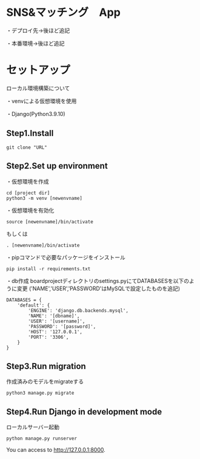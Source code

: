# SNS&マッチング　App

・デプロイ先→後ほど追記

・本番環境→後ほど追記

# セットアップ

ローカル環境構築について

・venvによる仮想環境を使用

・Django(Python3.9.10)

## Step1.Install
```
git clone "URL"
```

## Step2.Set up environment
・仮想環境を作成
```
cd [project dir]
python3 -m venv [newenvname]
```
・仮想環境を有効化
```
source [newenvname]/bin/activate
```
もしくは
```
. [newenvname]/bin/activate
```
・pipコマンドで必要なパッケージをインストール
```
pip install -r requirements.txt
```
・db作成
boardprojectディレクトリのsettings.pyにてDATABASESを以下のように変更
('NAME','USER','PASSWORD'はMySQLで設定したものを追記)
```
DATABASES = {
    'default': {
        'ENGINE': 'django.db.backends.mysql',
        'NAME': '[dbname]',
        'USER': '[username]',
        'PASSWORD': '[password]',
        'HOST': '127.0.0.1',
        'PORT': '3306',
    }
}
```

## Step3.Run migration
作成済みのモデルをmigrateする
```
python3 manage.py migrate
```

## Step4.Run Django in development mode
ローカルサーバー起動
```
python manage.py runserver
```
You can access to http://127.0.0.1:8000.
